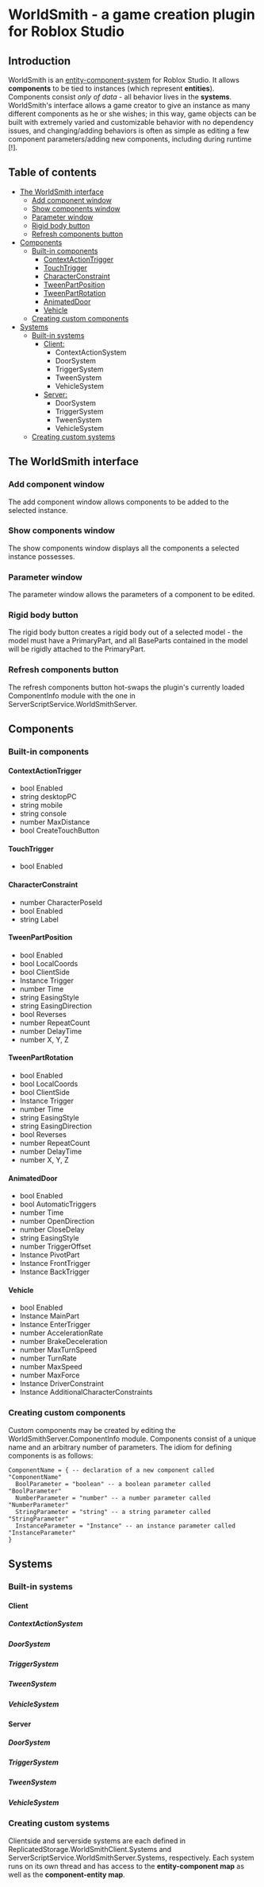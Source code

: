 # WorldSmith -  a game creation plugin for Roblox Studio

## Introduction

WorldSmith is an [entity-component-system](https://en.wikipedia.org/wiki/Entity–component–system) for Roblox Studio. It allows **components** to be tied to instances (which represent **entities**). Components consist *only of data* - all behavior lives in the **systems**. WorldSmith's interface allows a game creator to give an instance as many different components as he or she wishes; in this way, game objects can be built with extremely varied and customizable behavior with no dependency issues, and changing/adding behaviors is often as simple as editing a few component parameters/adding new components, including during runtime \[!].

## Table of contents

- [The WorldSmith interface](https://github.com/kennethloeffler/WorldSmith#the-worldsmith-interface)
  - [Add component window](https://github.com/kennethloeffler/WorldSmith#add-component-window)
  - [Show components window](https://github.com/kennethloeffler/WorldSmith#show-components-window)
  - [Parameter window](https://github.com/kennethloeffler/WorldSmith#parameter-window)
  - [Rigid body button](https://github.com/kennethloeffler/WorldSmith#rigid-body-button)
  - [Refresh components button](https://github.com/kennethloeffler/WorldSmith#refresh-components-button)
- [Components](https://github.com/kennethloeffler/WorldSmith#components)
  - [Built-in components](https://github.com/kennethloeffler/WorldSmith#built-in-components)
    - [ContextActionTrigger](https://github.com/kennethloeffler/WorldSmith#contextactiontrigger)  
    - [TouchTrigger](https://github.com/kennethloeffler/WorldSmith#touchtrigger)
    - [CharacterConstraint](https://github.com/kennethloeffler/WorldSmith#characterconstraint)
    - [TweenPartPosition](https://github.com/kennethloeffler/WorldSmith#tweenpartposition)
    - [TweenPartRotation](https://github.com/kennethloeffler/WorldSmith#tweenpartrotation)
    - [AnimatedDoor](https://github.com/kennethloeffler/WorldSmith#animateddoor)
    - [Vehicle](https://github.com/kennethloeffler/WorldSmith#vehicle)
  - [Creating custom components](https://github.com/kennethloeffler/WorldSmith#creating-custom-components)
- [Systems](https://github.com/kennethloeffler/WorldSmith#systems)
  - [Built-in systems](https://github.com/kennethloeffler/WorldSmith#built-in-systems)
    - [Client:](https://github.com/kennethloeffler/WorldSmith#client)
      - ContextActionSystem
      - DoorSystem
      - TriggerSystem
      - TweenSystem
      - VehicleSystem
    - [Server:](https://github.com/kennethloeffler/WorldSmith#server)
      - DoorSystem
      - TriggerSystem
      - TweenSystem
      - VehicleSystem
  - [Creating custom systems](https://github.com/kennethloeffler/WorldSmith#creating-custom-systems)
  
## The WorldSmith interface
### Add component window
The add component window allows components to be added to the selected instance.
### Show components window
The show components window displays all the components a selected instance possesses. 
### Parameter window
The parameter window allows the parameters of a component to be edited.
### Rigid body button
The rigid body button creates a rigid body out of a selected model - the model must have a PrimaryPart, and all BaseParts contained in the model will be rigidly attached to the PrimaryPart.
### Refresh components button
The refresh components button hot-swaps the plugin's currently loaded ComponentInfo module with the one in ServerScriptService.WorldSmithServer. 

## Components
### Built-in components
#### ContextActionTrigger
- bool Enabled
- string desktopPC
- string mobile
- string console
- number MaxDistance
- bool CreateTouchButton
#### TouchTrigger
- bool Enabled
#### CharacterConstraint
- number CharacterPoseId
- bool Enabled
- string Label
#### TweenPartPosition
- bool Enabled
- bool LocalCoords
- bool ClientSide
- Instance Trigger
- number Time
- string EasingStyle
- string EasingDirection
- bool Reverses
- number RepeatCount
- number DelayTime
- number X, Y, Z
#### TweenPartRotation
- bool Enabled
- bool LocalCoords
- bool ClientSide
- Instance Trigger
- number Time
- string EasingStyle
- string EasingDirection
- bool Reverses
- number RepeatCount
- number DelayTime
- number X, Y, Z
#### AnimatedDoor
 - bool Enabled
 - bool AutomaticTriggers
 - number Time
 - number OpenDirection
 - number CloseDelay
 - string EasingStyle
 - number TriggerOffset
 - Instance PivotPart
 - Instance FrontTrigger
 - Instance BackTrigger
#### Vehicle
 - bool Enabled
 - Instance MainPart
 - Instance EnterTrigger
 - number AccelerationRate
 - number BrakeDeceleration
 - number MaxTurnSpeed
 - number TurnRate
 - number MaxSpeed
 - number MaxForce
 - Instance DriverConstraint
 - Instance AdditionalCharacterConstraints
### Creating custom components
Custom components may be created by editing the WorldSmithServer.ComponentInfo module. Components consist of a unique name and an arbitrary number of parameters. The idiom for defining components is as follows:
```
ComponentName = { -- declaration of a new component called "ComponentName"
  BoolParameter = "boolean" -- a boolean parameter called "BoolParameter"
  NumberParameter = "number" -- a number parameter called "NumberParameter"
  StringParameter = "string" -- a string parameter called "StringParameter"
  InstanceParameter = "Instance" -- an instance parameter called "InstanceParameter"
}
```

## Systems
### Built-in systems
#### Client
##### ContextActionSystem
##### DoorSystem
##### TriggerSystem
##### TweenSystem
##### VehicleSystem
#### Server
##### DoorSystem
##### TriggerSystem
##### TweenSystem
##### VehicleSystem
### Creating custom systems
Clientside and serverside systems are each defined in ReplicatedStorage.WorldSmithClient.Systems and ServerScriptService.WorldSmithServer.Systems, respectively. Each system runs on its own thread and has access to the **entity-component map** as well as the **component-entity map**. 
